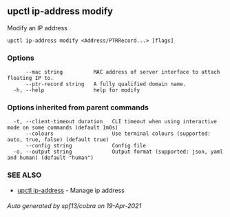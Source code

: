 ## upctl ip-address modify

Modify an IP address

```
upctl ip-address modify <Address/PTRRecord...> [flags]
```

### Options

```
      --mac string          MAC address of server interface to attach floating IP to.
      --ptr-record string   A fully qualified domain name.
  -h, --help                help for modify
```

### Options inherited from parent commands

```
  -t, --client-timeout duration   CLI timeout when using interactive mode on some commands (default 1m0s)
      --colours                   Use terminal colours (supported: auto, true, false) (default true)
      --config string             Config file
  -o, --output string             Output format (supported: json, yaml and human) (default "human")
```

### SEE ALSO

* [upctl ip-address](upctl_ip-address.md)	 - Manage ip address

###### Auto generated by spf13/cobra on 19-Apr-2021
